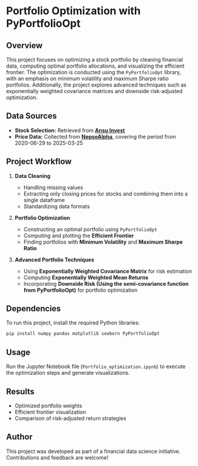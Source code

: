 # Portfolio Optimization with PyPortfolioOpt

## Overview
This project focuses on optimizing a stock portfolio by cleaning financial data, computing optimal portfolio allocations, and visualizing the efficient frontier. The optimization is conducted using the `PyPortfolioOpt` library, with an emphasis on minimum volatility and maximum Sharpe ratio portfolios. Additionally, the project explores advanced techniques such as exponentially weighted covariance matrices and downside risk-adjusted optimization.

## Data Sources
- **Stock Selection:** Retrieved from **[Ansu Invest](https://ansuinvest.com/research-opinion/view/still-thinking-of-last-minute-gifts-for-your-valentine-we-ve-got-you-covered586)**
- **Price Data:** Collected from **[NepseAlpha](https://nepsealpha.com/nepse-data)**, covering the period from 2020-06-29 to 2025-03-25

## Project Workflow
1. **Data Cleaning**
   - Handling missing values
   - Extracting only closing prices for stocks and combining them into a single dataframe
   - Standardizing data formats

2. **Portfolio Optimization**
   - Constructing an optimal portfolio using `PyPortfolioOpt`
   - Computing and plotting the **Efficient Frontier**
   - Finding portfolios with **Minimum Volatility** and **Maximum Sharpe Ratio**

3. **Advanced Portfolio Techniques**
   - Using **Exponentially Weighted Covariance Matrix** for risk estimation
   - Computing **Exponentially Weighted Mean Returns**
   - Incorporating **Downside Risk (Using the semi-covariance function from PyPortfolioOpt)** for portfolio optimization

## Dependencies
To run this project, install the required Python libraries:

```bash
pip install numpy pandas matplotlib seaborn PyPortfolioOpt
```

## Usage
Run the Jupyter Notebook file (`Portfolio_optimization.ipynb`) to execute the optimization steps and generate visualizations.

## Results
- Optimized portfolio weights
- Efficient frontier visualization
- Comparison of risk-adjusted return strategies

## Author
This project was developed as part of a financial data science initiative. Contributions and feedback are welcome!


